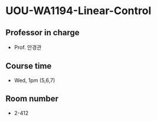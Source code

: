 # UOU-WA1194-Linear-Control
## Professor in charge
- Prof. 안경관
## Course time
- Wed, 1pm (5,6,7)
## Room number
- 2-412
